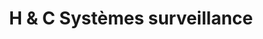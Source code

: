 ---
title: "H & C Systèmes surveillance"
url: /chateau-thierry/h-und-c-systemes-surveillance/
shop: Kramladen
---
